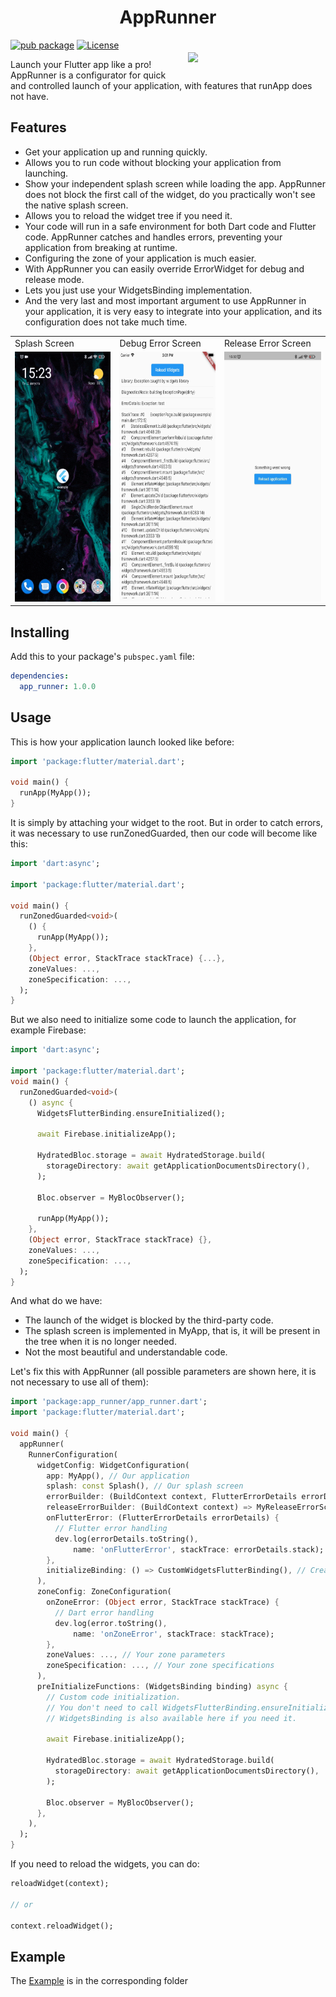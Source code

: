 <h1 align="center">AppRunner</h1>

<a href="https://madbrains.ru/"><img src="https://firebasestorage.googleapis.com/v0/b/mad-brains-web.appspot.com/o/logo.png?alt=media" width="200" align="right" style="margin: 20px;"/></a>

[![pub package](https://img.shields.io/pub/v/app_runner.svg)](https://pub.dartlang.org/packages/app_runner)
[![License](https://img.shields.io/badge/license-MIT-blue.svg)](https://opensource.org/licenses/MIT)

Launch your Flutter app like a pro! AppRunner is a configurator for quick and controlled launch of your application, with features that runApp does not have.

## Features
* Get your application up and running quickly.
* Allows you to run code without blocking your application from launching.
* Show your independent splash screen while loading the app. AppRunner does not block the first call of the widget, do you practically won't see the native splash screen.
* Allows you to reload the widget tree if you need it.
* Your code will run in a safe environment for both Dart code and Flutter code. AppRunner catches and handles errors, preventing your application from breaking at runtime.
* Configuring the zone of your application is much easier.
* With AppRunner you can easily override ErrorWidget for debug and release mode.
* Lets you just use your WidgetsBinding implementation.
* And the very last and most important argument to use AppRunner in your application, it is very easy to integrate into your application, and its configuration does not take much time.

<table>
  <tr>
    <td>Splash Screen</td>
    <td>Debug Error Screen</td>
    <td>Release Error Screen</td>
  </tr>
  <tr>
    <td><img src="https://raw.githubusercontent.com/MadBrains/App-Runner-Flutter/main/doc/assets/run.gif" width=200 height=400 alt="run" /></td>
    <td><img src="https://raw.githubusercontent.com/MadBrains/App-Runner-Flutter/main/doc/assets/debug-error.jpg" width=200 height=400 alt="debug-error" /></td>
    <td><img src="https://raw.githubusercontent.com/MadBrains/App-Runner-Flutter/main/doc/assets/release-error.jpg" width=200 height=400 alt="release-error" /></td>
  </tr>
</table>

## Installing
Add this to your package's `pubspec.yaml` file:
```yaml
dependencies:
  app_runner: 1.0.0
```

## Usage

This is how your application launch looked like before:
```dart
import 'package:flutter/material.dart';

void main() {
  runApp(MyApp());
}
```

It is simply by attaching your widget to the root. But in order to catch errors, it was necessary to use runZonedGuarded, then our code will become like this:
```dart
import 'dart:async';

import 'package:flutter/material.dart';

void main() {
  runZonedGuarded<void>(
    () {
      runApp(MyApp());
    },
    (Object error, StackTrace stackTrace) {...},
    zoneValues: ...,
    zoneSpecification: ...,
  );
}
```

But we also need to initialize some code to launch the application, for example Firebase:
```dart
import 'dart:async';

import 'package:flutter/material.dart';
void main() {
  runZonedGuarded<void>(
    () async {
      WidgetsFlutterBinding.ensureInitialized();

      await Firebase.initializeApp();

      HydratedBloc.storage = await HydratedStorage.build(
        storageDirectory: await getApplicationDocumentsDirectory(),
      );

      Bloc.observer = MyBlocObserver();

      runApp(MyApp());
    },
    (Object error, StackTrace stackTrace) {},
    zoneValues: ...,
    zoneSpecification: ...,
  );
}
```

And what do we have:
* The launch of the widget is blocked by the third-party code.
* The splash screen is implemented in MyApp, that is, it will be present in the tree when it is no longer needed.
* Not the most beautiful and understandable code.

Let's fix this with AppRunner (all possible parameters are shown here, it is not necessary to use all of them):
```dart
import 'package:app_runner/app_runner.dart';
import 'package:flutter/material.dart';

void main() {
  appRunner(
    RunnerConfiguration(
      widgetConfig: WidgetConfiguration(
        app: MyApp(), // Our application
        splash: const Splash(), // Our splash screen
        errorBuilder: (BuildContext context, FlutterErrorDetails errorDetails) => MyErrorScreen(errorDetails), // Our flutter error screen during debugging
        releaseErrorBuilder: (BuildContext context) => MyReleaseErrorScreen(), // Our flutter error screen during release
        onFlutterError: (FlutterErrorDetails errorDetails) {
          // Flutter error handling
          dev.log(errorDetails.toString(),
              name: 'onFlutterError', stackTrace: errorDetails.stack);
        },
        initializeBinding: () => CustomWidgetsFlutterBinding(), // Creating your WidgetsFlutterBinding
      ),
      zoneConfig: ZoneConfiguration(
        onZoneError: (Object error, StackTrace stackTrace) {
          // Dart error handling
          dev.log(error.toString(),
              name: 'onZoneError', stackTrace: stackTrace);
        },
        zoneValues: ..., // Your zone parameters
        zoneSpecification: ..., // Your zone specifications
      ),
      preInitializeFunctions: (WidgetsBinding binding) async {
        // Custom code initialization.
        // You don't need to call WidgetsFlutterBinding.ensureInitialized();
        // WidgetsBinding is also available here if you need it.

        await Firebase.initializeApp();

        HydratedBloc.storage = await HydratedStorage.build(
          storageDirectory: await getApplicationDocumentsDirectory(),
        );

        Bloc.observer = MyBlocObserver();
      },
    ),
  );
}
```

If you need to reload the widgets, you can do:
```dart
reloadWidget(context);

// or

context.reloadWidget();
```

## Example
The [Example][example] is in the corresponding folder

[example]: https://github.com/MadBrains/App-Runner-Flutter/tree/main/example/
